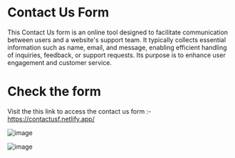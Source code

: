 # Contact Us Form
This Contact Us form is an online tool designed to facilitate communication between users and a website's support team.
It typically collects essential information such as name, email, and message, enabling efficient handling of inquiries, feedback, or support requests.
Its purpose is to enhance user engagement and customer service.

# Check the form
Visit the this link to access the contact us form :- 
https://contactusf.netlify.app/

![image](https://github.com/selamhabtewold/ContactUsForm/assets/125498535/a6c6ad2d-9b69-43cd-8fc9-0646db782463)

![image](https://github.com/selamhabtewold/ContactUsForm/assets/125498535/563494c2-9746-4cc7-9001-0a041c78ec8b)

